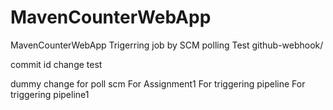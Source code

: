 # MavenCounterWebApp
MavenCounterWebApp
Trigerring job by SCM polling Test
github-webhook/

commit id change
test

dummy change for poll scm
For Assignment1
For triggering pipeline
For triggering pipeline1

